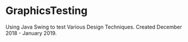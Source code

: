 # GraphicsTesting
Using Java Swing to test Various Design Techniques. Created December 2018 - January 2019.
